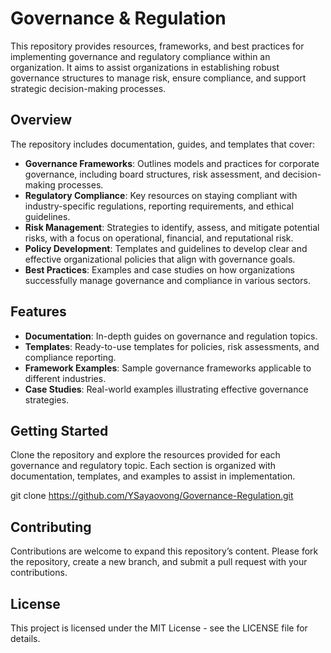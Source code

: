 # Governance & Regulation

This repository provides resources, frameworks, and best practices for implementing governance and regulatory compliance within an organization. It aims to assist organizations in establishing robust governance structures to manage risk, ensure compliance, and support strategic decision-making processes.

## Overview

The repository includes documentation, guides, and templates that cover:

- **Governance Frameworks**: Outlines models and practices for corporate governance, including board structures, risk assessment, and decision-making processes.
- **Regulatory Compliance**: Key resources on staying compliant with industry-specific regulations, reporting requirements, and ethical guidelines.
- **Risk Management**: Strategies to identify, assess, and mitigate potential risks, with a focus on operational, financial, and reputational risk.
- **Policy Development**: Templates and guidelines to develop clear and effective organizational policies that align with governance goals.
- **Best Practices**: Examples and case studies on how organizations successfully manage governance and compliance in various sectors.

## Features

- **Documentation**: In-depth guides on governance and regulation topics.
- **Templates**: Ready-to-use templates for policies, risk assessments, and compliance reporting.
- **Framework Examples**: Sample governance frameworks applicable to different industries.
- **Case Studies**: Real-world examples illustrating effective governance strategies.

## Getting Started

Clone the repository and explore the resources provided for each governance and regulatory topic. Each section is organized with documentation, templates, and examples to assist in implementation.

git clone https://github.com/YSayaovong/Governance-Regulation.git

## Contributing
Contributions are welcome to expand this repository’s content. Please fork the repository, create a new branch, and submit a pull request with your contributions.

## License
This project is licensed under the MIT License - see the LICENSE file for details.
